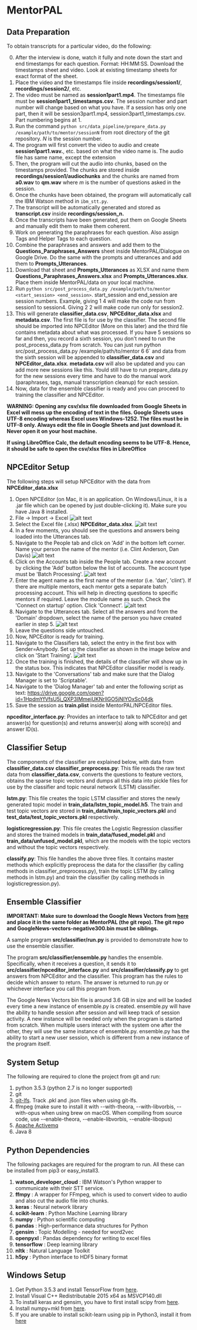 # MentorPAL

Data Preparation
---------------
To obtain transcripts for a particular video, do the following:

  0. After the interview is done, watch it fully and note down the start and end timestamps for each question. Format: HH:MM:SS. Download the timestamps sheet and video. Look at existing timestamp sheets for exact format of the sheet.
  1. Place the video and the timestamps file inside **recordings/session1/**, **recordings/session2/**, etc.
  2. The video must be named as **session1part1.mp4**. The timestamps file must be **session1part1_timestamps.csv**. The session number and part number will change based on what you have. If a session has only one part, then it will be session3part1.mp4, session3part1_timestamps.csv. Part numbering begins at 1.
  3. Run the command `python src/data_pipeline/prepare_data.py /example/path/to/mentor/sessionN` from root directory of the git repository. *N* is the session number.
  4. The program will first convert the video to audio and create **session1part1.wav.**, etc. based on what the video name is. The audio file has same name, except the extension
  5. Then, the program will cut the audio into chunks, based on the timestamps provided. The chunks are stored inside **recordings/session1/audiochunks** and the chunks are named from **a0.wav** to **qm.wav** where *m* is the number of questions asked in the session.
  6. Once the chunks have been obtained, the program will automatically call the IBM Watson method in `ibm_stt.py`.
  7. The transcript will be automatically generated and stored as **transcript.csv** inside **recordings/session_n.**
  8. Once the transcripts have been generated, put them on Google Sheets and manually edit them to make them coherent.
  9. Work on generating the paraphrases for each question. Also assign Tags and Helper Tags to each question.
  10. Combine the paraphrases and answers and add them to the **Questions_Paraphrases_Answers** sheet inside MentorPAL/Dialogue on Google Drive. Do the same with the prompts and utterances and add them to **Prompts_Utterances**.
  11. Download that sheet and **Prompts_Utterances** as XLSX and name them **Questions_Paraphrases_Answers.xlsx** and **Prompts_Utterances.xlsx**. Place them inside MentorPAL/data on your local machine.
  12. Run `python src/post_process_data.py /example/path/to/mentor <start_session> <end_session>`. start_session and end_session are session numbers. Example, giving 1 4 will make the code run from session1 to session4. Giving 2 2 will make code run only for session2.
  13. This will generate **classifier_data.csv**, **NPCEditor_data.xlsx** and **metadata.csv**. The first file is for use by the classifier. The second file should be imported into NPCEditor (More on this later) and the third file contains metadata about what was processed. If you have 5 sessions so far and then, you record a sixth session, you don't need to run the post_process_data.py from scratch. You can just run python src/post_process_data.py /example/path/to/mentor 6 6` and data from the sixth session will be appended to **classifier_data.csv** and **NPCEditor_data.xlsx**. **metadata.csv** will also be updated and you can add more new sessions like this. Yould still have to run prepare_data.py for the new sessions every time and have to do the manual work (paraphrases, tags, manual transcription cleanup) for each session.
  14. Now, data for the ensemble classifier is ready and you can proceed to training the classifier and NPCEditor.

  **WARNING: Opening any csv/xlsx file downloaded from Google Sheets in Excel will mess up the encoding of text in the files. Google Sheets uses UTF-8 encoding whereas Excel uses Windows-1252. The files must be in UTF-8 only. Always edit the file in Google Sheets and just download it. Never open it on your host machine.**
  
  **If using LibreOffice Calc, the default encoding seems to be UTF-8. Hence, it should be safe to open the csv/xlsx files in LibreOffice**

  
NPCEditor Setup
---------------
The following steps will setup NPCEditor with the data from **NPCEditor_data.xlsx**
  1. Open NPCEditor (on Mac, it is an application. On Windows/Linux, it is a .jar file which can be opened by just double-clicking it). Make sure you have Java 8 installed.
  2. File -> Import -> Excel
  ![alt text](https://cloud.githubusercontent.com/assets/2927889/26427446/c7e379d4-40aa-11e7-8ece-095f2df2d271.png)
  3. Select the Excel file (.xlsx) **NPCEditor_data.xlsx**.
  ![alt text](https://cloud.githubusercontent.com/assets/2927889/26427449/cb951740-40aa-11e7-86e2-763599d3c030.png)
  4. In a few moments, you should see the questions and answers being loaded into the Utterances tab.
  5. Navigate to the People tab and click on 'Add' in the bottom left corner. Name your person the name of the mentor (i.e. Clint Anderson, Dan Davis)
  ![alt text](https://cloud.githubusercontent.com/assets/2927889/26427459/d024a168-40aa-11e7-8037-55ee2cdc446b.png)
  6. Click on the Accounts tab inside the People tab. Create a new account by clicking the 'Add' button below the list of accounts. The account type must be 'Batch Processing'.
  ![alt text](https://cloud.githubusercontent.com/assets/2927889/26427465/d7f37a22-40aa-11e7-9564-dce78e782596.png)
  7. Enter the agent name as the first name of the mentor (i.e. 'dan', 'clint'). If there are multiple mentors, each mentor gets a separate batch processing account. This will help in directing questions to specific mentors if required. Leave the module name as such. Check the 'Connect on startup' option. Click 'Connect'.
  ![alt text](https://cloud.githubusercontent.com/assets/2927889/26427474/dd82c2cc-40aa-11e7-8d64-ffe59ea891d8.png)
  8. Navigate to the Utterances tab. Select all the answers and from the 'Domain' dropdown, select the name of the person you have created earlier in step 5.
  ![alt text](https://cloud.githubusercontent.com/assets/2927889/26427479/e2f71294-40aa-11e7-857f-2a39b83fa151.png)
  9. Leave the questions side untouched. 
  10. Now, NPCEditor is ready for training.
  11. Navigate to the Classifiers tab, select the entry in the first box with Sender=Anybody. Set up the classifier as shown in the image below and click on 'Start Training'.
  ![alt text](https://cloud.githubusercontent.com/assets/2927889/26427493/f0ec88de-40aa-11e7-8c44-0dcf62dab005.png)
  12. Once the training is finished, the details of the classifier will show up in the status box. This indicates that NPCEditor classifier model is ready.
  13. Navigate to the 'Conversations' tab and make sure that the Dialog Manager is set to 'Scriptable'.
  14. Navigate to the 'Dialog Manager' tab and enter the following script as text: https://drive.google.com/open?id=1HpdmYfVfsU5j_QXP3IMmejUKNrllGO5jNIYOxSc04dk
  15. Save the session as **train.plist** inside MentorPAL/NPCEditor files.

  **npceditor_interface.py**: Provides an interface to talk to NPCEditor and get answer(s) for question(s) and returns answer(s) along with score(s) and answer ID(s).
  
  
Classifier Setup
---------------
The components of the classifier are explained below, with data from **classifier_data.csv**
  **classifier_preprocess.py**: This file reads the raw text data from **classifier_data.csv**, converts the questions to feature vectors, obtains the sparse topic vectors and dumps all this data into pickle files for use by the classifier and topic neural network (LSTM) classifier.

  **lstm.py**: This file creates the topic LSTM classifier and stores the newly generated topic model in **train_data/lstm_topic_model.h5**. The train and test topic vectors are stored in **train_data/train_topic_vectors.pkl** and **test_data/test_topic_vectors.pkl** respectively.

  **logisticregression.py**: This file creates the Logistic Regression classifier and stores the trained models in **train_data/fused_model.pkl** and **train_data/unfused_model.pkl**, which are the models with the topic vectors and without the topic vectors respectively.

  **classify.py**: This file handles the above three files. It contains master methods which explicitly preprocess the data for the classifier (by calling methods in classifier_preprocess.py), train the topic LSTM (by calling methods in lstm.py) and train the classifier (by calling methods in logisticregression.py).

Ensemble Classifier
-----------------

**IMPORTANT: Make sure to download the Google News Vectors from <a href="https://drive.google.com/file/d/0B7XkCwpI5KDYNlNUTTlSS21pQmM/edit">here</a> and place it in the same folder as MentorPAL (the git repo). The git repo and GoogleNews-vectors-negative300.bin must be siblings.**

A sample program **src/classifier/run.py** is provided to demonstrate how to use the ensemble classifier.

The program **src/classifier/ensemble.py** handles the ensemble. Specifically, when it receives a question, it sends it to **src/classifier/npceditor_interface.py** and **src/classifier/classify.py** to get answers from NPCEditor and the classifier. This program has the rules to decide which answer to return. The answer is returned to run.py or whichever interface you call this program from.

The Google News Vectors bin file is around 3.6 GB in size and will be loaded every time a new instance of ensemble.py is created. ensemble.py will have the ability to handle session after session and will keep track of session activity. A new instance will be needed only when the program is started from scratch. When multiple users interact with the system one after the other, they will use the same instance of ensemble.py. ensemble.py has the ability to start a new user session, which is different from a new instance of the program itself.

System Setup
------------
The following are required to clone the project from git and run:
  1. python 3.5.3 (python 2.7 is no longer supported)
  2. git
  3. <a href="https://git-lfs.github.com/">git-lfs</a>. Track .pkl and .json files when using git-lfs.
  4. ffmpeg (make sure to install it with --with-theora, --with-libvorbis, --with-opus when using brew on macOS. When compiling from source code, use --enable-theora, --enable-libvorbis, --enable-libopus)
  5. <a href="activemq.apache.org">Apache Activemq</a>
  6. Java 8
  
Python Dependencies
------------
The following packages are required for the program to run. All these can be installed from pip3 or easy_install3.
  
  1. **watson_developer_cloud** : IBM Watson's Python wrapper to communicate with their STT service.
  2. **ffmpy** : A wrapper for FFmpeg, which is used to convert video to audio and also cut the audio file into chunks.
  3. **keras** : Neural network library
  4. **scikit-learn** : Python Machine Learning library
  5. **numpy** : Python scientific computing
  6. **pandas** : High-performance data structures for Python
  7. **gensim** : Topic Modelling - needed for word2vec
  8. **openpyxl** : Pandas dependency for writing to excel files
  10. **tensorflow** : Deep learning library
  11. **nltk** : Natural Language Toolkit
  12. **h5py** : Python interface to HDF5 binary format
  
Windows Setup
------------
  1. Get Python 3.5.3 and install TensorFlow from <a href="http://www.lfd.uci.edu/~gohlke/pythonlibs/#tensorflow">here</a>.
  2. Install Visual C++ Redistributable 2015 x64 as MSVCP140.dll
  3. To install keras and gensim, you have to first install scipy from <a href="http://www.lfd.uci.edu/~gohlke/pythonlibs/#scipy">here</a>.
  4. Install numpy+mkl from <a href="http://www.lfd.uci.edu/~gohlke/pythonlibs/#numpy">here</a>.
  5. If you are unable to install scikit-learn using pip in Python3, install it from <a href="http://www.lfd.uci.edu/~gohlke/pythonlibs/#scikit-learn">here</a>
